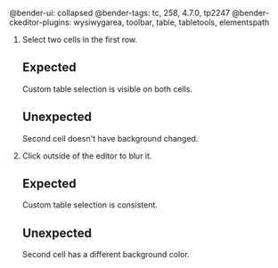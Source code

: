 @bender-ui: collapsed
@bender-tags: tc, 258, 4.7.0, tp2247
@bender-ckeditor-plugins: wysiwygarea, toolbar, table, tabletools, elementspath

1. Select two cells in the first row.

	## Expected

	Custom table selection is visible on both cells.

	## Unexpected

	Second cell doesn't have background changed.

1. Click outside of the editor to blur it.

	## Expected

	Custom table selection is consistent.

	## Unexpected

	Second cell has a different background color.
